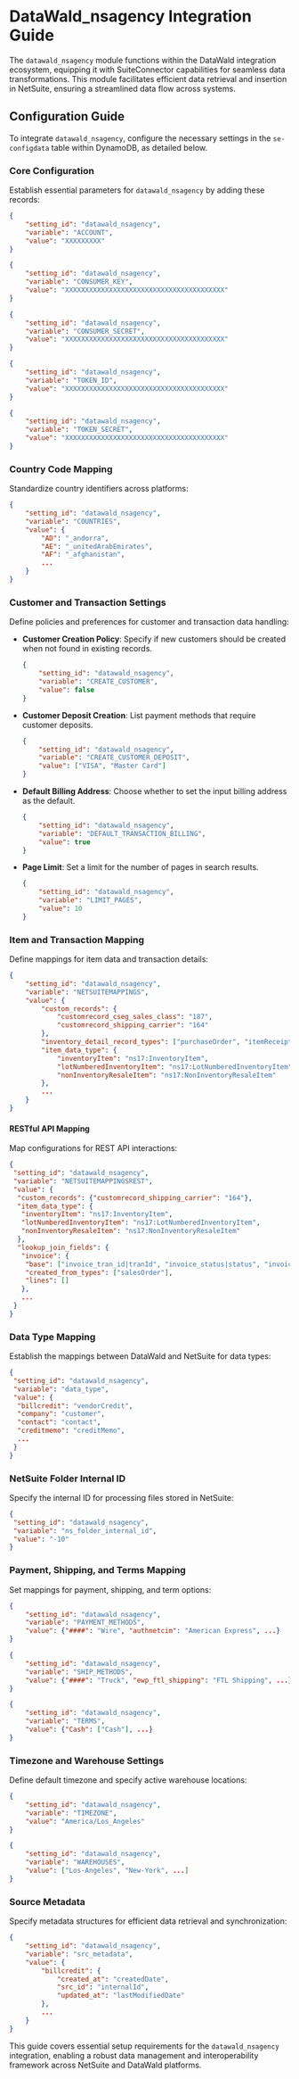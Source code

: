 # DataWald_nsagency Integration Guide

The `datawald_nsagency` module functions within the DataWald integration ecosystem, equipping it with SuiteConnector capabilities for seamless data transformations. This module facilitates efficient data retrieval and insertion in NetSuite, ensuring a streamlined data flow across systems.

## Configuration Guide

To integrate `datawald_nsagency`, configure the necessary settings in the `se-configdata` table within DynamoDB, as detailed below.

### Core Configuration

Establish essential parameters for `datawald_nsagency` by adding these records:

```json
{
    "setting_id": "datawald_nsagency",
    "variable": "ACCOUNT",
    "value": "XXXXXXXXX"
}
```

```json
{
    "setting_id": "datawald_nsagency",
    "variable": "CONSUMER_KEY",
    "value": "XXXXXXXXXXXXXXXXXXXXXXXXXXXXXXXXXXXXXXXX"
}
```

```json
{
    "setting_id": "datawald_nsagency",
    "variable": "CONSUMER_SECRET",
    "value": "XXXXXXXXXXXXXXXXXXXXXXXXXXXXXXXXXXXXXXXX"
}
```

```json
{
    "setting_id": "datawald_nsagency",
    "variable": "TOKEN_ID",
    "value": "XXXXXXXXXXXXXXXXXXXXXXXXXXXXXXXXXXXXXXXX"
}
```

```json
{
    "setting_id": "datawald_nsagency",
    "variable": "TOKEN_SECRET",
    "value": "XXXXXXXXXXXXXXXXXXXXXXXXXXXXXXXXXXXXXXXX"
}
```

### Country Code Mapping

Standardize country identifiers across platforms:

```json
{
    "setting_id": "datawald_nsagency",
    "variable": "COUNTRIES",
    "value": {
        "AD": "_andorra",
        "AE": "_unitedArabEmirates",
        "AF": "_afghanistan",
        ...
    }
}
```

### Customer and Transaction Settings

Define policies and preferences for customer and transaction data handling:

- **Customer Creation Policy**: Specify if new customers should be created when not found in existing records.

  ```json
  {
      "setting_id": "datawald_nsagency",
      "variable": "CREATE_CUSTOMER",
      "value": false
  }
  ```

- **Customer Deposit Creation**: List payment methods that require customer deposits.

  ```json
  {
      "setting_id": "datawald_nsagency",
      "variable": "CREATE_CUSTOMER_DEPOSIT",
      "value": ["VISA", "Master Card"]
  }
  ```

- **Default Billing Address**: Choose whether to set the input billing address as the default.

  ```json
  {
      "setting_id": "datawald_nsagency",
      "variable": "DEFAULT_TRANSACTION_BILLING",
      "value": true
  }
  ```

- **Page Limit**: Set a limit for the number of pages in search results.

  ```json
  {
      "setting_id": "datawald_nsagency",
      "variable": "LIMIT_PAGES",
      "value": 10
  }
  ```

### Item and Transaction Mapping

Define mappings for item data and transaction details:

```json
{
    "setting_id": "datawald_nsagency",
    "variable": "NETSUITEMAPPINGS",
    "value": {
        "custom_records": {
            "customrecord_cseg_sales_class": "187",
            "customrecord_shipping_carrier": "164"
        },
        "inventory_detail_record_types": ["purchaseOrder", "itemReceipt", "itemFulfillment", "salesOrder", ...],
        "item_data_type": {
            "inventoryItem": "ns17:InventoryItem",
            "lotNumberedInventoryItem": "ns17:LotNumberedInventoryItem",
            "nonInventoryResaleItem": "ns17:NonInventoryResaleItem"
        },
        ...
    }
}
```

#### RESTful API Mapping

Map configurations for REST API interactions:

```json
{
 "setting_id": "datawald_nsagency",
 "variable": "NETSUITEMAPPINGSREST",
 "value": {
  "custom_records": {"customrecord_shipping_carrier": "164"},
  "item_data_type": {
   "inventoryItem": "ns17:InventoryItem",
   "lotNumberedInventoryItem": "ns17:LotNumberedInventoryItem",
   "nonInventoryResaleItem": "ns17:NonInventoryResaleItem"
  },
  "lookup_join_fields": {
   "invoice": {
    "base": ["invoice_tran_id|tranId", "invoice_status|status", "invoice_tran_date|tranDate", "invoice_total|total"],
    "created_from_types": ["salesOrder"],
    "lines": []
   },
   ...
 }
}
```

### Data Type Mapping

Establish the mappings between DataWald and NetSuite for data types:

```json
{
 "setting_id": "datawald_nsagency",
 "variable": "data_type",
 "value": {
  "billcredit": "vendorCredit",
  "company": "customer",
  "contact": "contact",
  "creditmemo": "creditMemo",
  ...
 }
}
```

### NetSuite Folder Internal ID

Specify the internal ID for processing files stored in NetSuite:

```json
{
 "setting_id": "datawald_nsagency",
 "variable": "ns_folder_internal_id",
 "value": "-10"
}
```

### Payment, Shipping, and Terms Mapping

Set mappings for payment, shipping, and term options:

```json
{
    "setting_id": "datawald_nsagency",
    "variable": "PAYMENT_METHODS",
    "value": {"####": "Wire", "authnetcim": "American Express", ...}
}
```

```json
{
    "setting_id": "datawald_nsagency",
    "variable": "SHIP_METHODS",
    "value": {"####": "Truck", "ewp_ftl_shipping": "FTL Shipping", ...}
}
```

```json
{
    "setting_id": "datawald_nsagency",
    "variable": "TERMS",
    "value": {"Cash": ["Cash"], ...}
}
```

### Timezone and Warehouse Settings

Define default timezone and specify active warehouse locations:

```json
{
    "setting_id": "datawald_nsagency",
    "variable": "TIMEZONE",
    "value": "America/Los_Angeles"
}
```

```json
{
    "setting_id": "datawald_nsagency",
    "variable": "WAREHOUSES",
    "value": ["Los-Angeles", "New-York", ...]
}
```

### Source Metadata

Specify metadata structures for efficient data retrieval and synchronization:

```json
{
    "setting_id": "datawald_nsagency",
    "variable": "src_metadata",
    "value": {
        "billcredit": {
            "created_at": "createdDate",
            "src_id": "internalId",
            "updated_at": "lastModifiedDate"
        },
        ...
    }
}
```

This guide covers essential setup requirements for the `datawald_nsagency` integration, enabling a robust data management and interoperability framework across NetSuite and DataWald platforms.